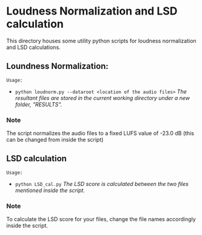 ﻿# Loudness Normalization and LSD calculation

This directory houses some utility python scripts for loudness normalization and LSD calculations. 

## Loundness Normalization:
	Usage:
- `python loudnorm.py --dataroot <location of the audio files>`
*The resultant files are stored in the current working directory under a new folder, "RESULTS".*

### Note
The script normalizes the audio files to a fixed LUFS value of -23.0 dB (this can be changed from inside the script)

## LSD calculation
	Usage:
- `python LSD_cal.py`
*The LSD score is calculated between the two files mentioned inside the script.*

### Note
To calculate the LSD score for your files, change the file names accordingly inside the script.
